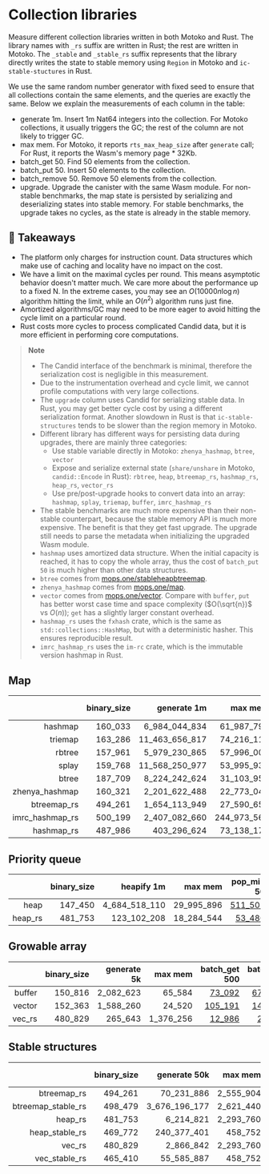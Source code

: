 # Collection libraries

Measure different collection libraries written in both Motoko and Rust. 
The library names with `_rs` suffix are written in Rust; the rest are written in Motoko.
The `_stable` and `_stable_rs` suffix represents that the library directly writes the state to stable memory using `Region` in Motoko and `ic-stable-stuctures` in Rust.

We use the same random number generator with fixed seed to ensure that all collections contain
the same elements, and the queries are exactly the same. Below we explain the measurements of each column in the table:

* generate 1m. Insert 1m Nat64 integers into the collection. For Motoko collections, it usually triggers the GC; the rest of the column are not likely to trigger GC.
* max mem. For Motoko, it reports `rts_max_heap_size` after `generate` call; For Rust, it reports the Wasm's memory page * 32Kb.
* batch_get 50. Find 50 elements from the collection.
* batch_put 50. Insert 50 elements to the collection.
* batch_remove 50. Remove 50 elements from the collection.
* upgrade. Upgrade the canister with the same Wasm module. For non-stable benchmarks, the map state is persisted by serializing and deserializing states into stable memory. For stable benchmarks, the upgrade takes no cycles, as the state is already in the stable memory.

## **💎 Takeaways**

* The platform only charges for instruction count. Data structures which make use of caching and locality have no impact on the cost.
* We have a limit on the maximal cycles per round. This means asymptotic behavior doesn't matter much. We care more about the performance up to a fixed N. In the extreme cases, you may see an $O(10000 n\log n)$ algorithm hitting the limit, while an $O(n^2)$ algorithm runs just fine.
* Amortized algorithms/GC may need to be more eager to avoid hitting the cycle limit on a particular round.
* Rust costs more cycles to process complicated Candid data, but it is more efficient in performing core computations.

> **Note**
>
> * The Candid interface of the benchmark is minimal, therefore the serialization cost is negligible in this measurement.
> * Due to the instrumentation overhead and cycle limit, we cannot profile computations with very large collections.
> * The `upgrade` column uses Candid for serializing stable data. In Rust, you may get better cycle cost by using a different serialization format. Another slowdown in Rust is that `ic-stable-structures` tends to be slower than the region memory in Motoko.
> * Different library has different ways for persisting data during upgrades, there are mainly three categories:
>   + Use stable variable directly in Motoko: `zhenya_hashmap`, `btree`, `vector`
>   + Expose and serialize external state (`share/unshare` in Motoko, `candid::Encode` in Rust): `rbtree`, `heap`, `btreemap_rs`, `hashmap_rs`, `heap_rs`, `vector_rs`
>   + Use pre/post-upgrade hooks to convert data into an array: `hashmap`, `splay`, `triemap`, `buffer`, `imrc_hashmap_rs`
> * The stable benchmarks are much more expensive than their non-stable counterpart, because the stable memory API is much more expensive. The benefit is that they get fast upgrade. The upgrade still needs to parse the metadata when initializing the upgraded Wasm module.
> * `hashmap` uses amortized data structure. When the initial capacity is reached, it has to copy the whole array, thus the cost of `batch_put 50` is much higher than other data structures.
> * `btree` comes from [mops.one/stableheapbtreemap](https://mops.one/stableheapbtreemap).
> * `zhenya_hashmap` comes from [mops.one/map](https://mops.one/map).
> * `vector` comes from [mops.one/vector](https://mops.one/vector). Compare with `buffer`, `put` has better worst case time and space complexity ($O(\sqrt{n})$ vs $O(n)$); `get` has a slightly larger constant overhead.
> * `hashmap_rs` uses the `fxhash` crate, which is the same as `std::collections::HashMap`, but with a deterministic hasher. This ensures reproducible result.
> * `imrc_hashmap_rs` uses the `im-rc` crate, which is the immutable version hashmap in Rust.


## Map

| |binary_size|generate 1m|max mem|batch_get 50|batch_put 50|batch_remove 50|upgrade|
|--:|--:|--:|--:|--:|--:|--:|--:|
|hashmap|160_033|6_984_044_834|61_987_792|[288_670](hashmap_get.svg)|[5_536_856_465](hashmap_put.svg)|[310_195](hashmap_remove.svg)|[9_128_777_557](hashmap_upgrade.svg)|
|triemap|163_286|11_463_656_817|74_216_112|[222_926](triemap_get.svg)|[549_435](triemap_put.svg)|[540_205](triemap_remove.svg)|[13_075_150_332](triemap_upgrade.svg)|
|rbtree|157_961|5_979_230_865|57_996_000|[88_905](rbtree_get.svg)|[268_573](rbtree_put.svg)|[278_339](rbtree_remove.svg)|[5_771_873_746](rbtree_upgrade.svg)|
|splay|159_768|11_568_250_977|53_995_936|[552_014](splay_get.svg)|[581_765](splay_put.svg)|[810_321](splay_remove.svg)|[3_722_468_031](splay_upgrade.svg)|
|btree|187_709|8_224_242_624|31_103_952|[277_542](btree_get.svg)|[384_171](btree_put.svg)|[429_041](btree_remove.svg)|[2_517_935_226](btree_upgrade.svg)|
|zhenya_hashmap|160_321|2_201_622_488|22_773_040|[48_627](zhenya_hashmap_get.svg)|[61_839](zhenya_hashmap_put.svg)|[70_872](zhenya_hashmap_remove.svg)|[2_695_441_915](zhenya_hashmap_upgrade.svg)|
|btreemap_rs|494_261|1_654_113_949|27_590_656|[66_889](btreemap_rs_get.svg)|[112_603](btreemap_rs_put.svg)|[81_249](btreemap_rs_remove.svg)|[2_401_229_430](btreemap_rs_upgrade.svg)|
|imrc_hashmap_rs|500_199|2_407_082_660|244_973_568|[32_962](imrc_hashmap_rs_get.svg)|[163_913](imrc_hashmap_rs_put.svg)|[98_591](imrc_hashmap_rs_remove.svg)|[5_209_975_418](imrc_hashmap_rs_upgrade.svg)|
|hashmap_rs|487_986|403_296_624|73_138_176|[17_350](hashmap_rs_get.svg)|[21_647](hashmap_rs_put.svg)|[20_615](hashmap_rs_remove.svg)|[957_579_445](hashmap_rs_upgrade.svg)|

## Priority queue

| |binary_size|heapify 1m|max mem|pop_min 50|put 50|pop_min 50|upgrade|
|--:|--:|--:|--:|--:|--:|--:|--:|
|heap|147_450|4_684_518_110|29_995_896|[511_505](heap_get.svg)|[186_471](heap_put.svg)|[487_212](heap_remove.svg)|[2_655_603_064](heap_upgrade.svg)|
|heap_rs|481_753|123_102_208|18_284_544|[53_480](heap_rs_get.svg)|[18_264](heap_rs_put.svg)|[53_621](heap_rs_remove.svg)|[349_011_816](heap_rs_upgrade.svg)|

## Growable array

| |binary_size|generate 5k|max mem|batch_get 500|batch_put 500|batch_remove 500|upgrade|
|--:|--:|--:|--:|--:|--:|--:|--:|
|buffer|150_816|2_082_623|65_584|[73_092](buffer_get.svg)|[671_517](buffer_put.svg)|[127_592](buffer_remove.svg)|[2_468_118](buffer_upgrade.svg)|
|vector|152_363|1_588_260|24_520|[105_191](vector_get.svg)|[149_932](vector_put.svg)|[148_094](vector_remove.svg)|[3_837_918](vector_upgrade.svg)|
|vec_rs|480_829|265_643|1_376_256|[12_986](vec_rs_get.svg)|[25_331](vec_rs_put.svg)|[21_215](vec_rs_remove.svg)|[2_854_587](vec_rs_upgrade.svg)|

## Stable structures

| |binary_size|generate 50k|max mem|batch_get 50|batch_put 50|batch_remove 50|upgrade|
|--:|--:|--:|--:|--:|--:|--:|--:|
|btreemap_rs|494_261|70_231_886|2_555_904|[57_208](btreemap_rs_get.svg)|[86_708](btreemap_rs_put.svg)|[79_740](btreemap_rs_remove.svg)|[100_477_350](btreemap_rs_upgrade.svg)|
|btreemap_stable_rs|498_479|3_676_196_177|2_621_440|[2_190_807](btreemap_stable_rs_get.svg)|[4_013_463](btreemap_stable_rs_put.svg)|[6_777_299](btreemap_stable_rs_remove.svg)|[714_487](btreemap_stable_rs_upgrade.svg)|
|heap_rs|481_753|6_214_821|2_293_760|[45_761](heap_rs_get.svg)|[18_496](heap_rs_put.svg)|[45_732](heap_rs_remove.svg)|[18_367_724](heap_rs_upgrade.svg)|
|heap_stable_rs|469_772|240_377_401|458_752|[2_038_566](heap_stable_rs_get.svg)|[209_047](heap_stable_rs_put.svg)|[2_023_426](heap_stable_rs_remove.svg)|[714_446](heap_stable_rs_upgrade.svg)|
|vec_rs|480_829|2_866_842|2_293_760|[12_986](vec_rs_get.svg)|[14_081](vec_rs_put.svg)|[13_678](vec_rs_remove.svg)|[16_575_110](vec_rs_upgrade.svg)|
|vec_stable_rs|465_410|55_585_887|458_752|[52_650](vec_stable_rs_get.svg)|[67_745](vec_stable_rs_put.svg)|[69_641](vec_stable_rs_remove.svg)|[714_440](vec_stable_rs_upgrade.svg)|
